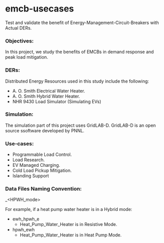 # emcb-usecases

Test and validate the benefit of Energy-Management-Circuit-Breakers with Actual DERs.

### Objectives:
In this project, we study the benefits of EMCBs in demand response and peak load mitigation.

### DERs:

Distributed Energy Resources used in this study include the following:

* A. O. Smith Electrical Water Heater.
* A. O. Smith Hybrid Water Heater.
* NHR 9430 Load Simulator (Simulating EVs)

### Simulation:

The simulation part of this project uses GridLAB-D. GridLAB-D is an open source ssoftware developed by PNNL.

### Use-cases:

* Programmable Load Control.
* Load Research.
* EV Managed Charging.
* Cold Load Pickup Mitigation.
* Islanding Support

### Data Files Naming Convention:

<EWH>_<HPWH><HPWH_mode>

  For example, if a heat pump water heater is in a Hybrid mode:
  * ewh_hpwh_e
    * Heat_Pump_Water_Heater is in Resistive Mode.
* hpwh_ewh
    * Heat_Pump_Water_Heater is in Heat Pump Mode.
  
